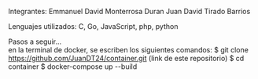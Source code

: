 Integrantes:
Emmanuel David Monterrosa Duran
Juan David Tirado Barrios	


Lenguajes utilizados: C, Go, JavaScript, php, python	
	


Pasos a seguir...	
en la terminal de docker, se escriben los siguientes comandos:
$ git clone https://github.com/JuanDT24/container.git (link de este repositorio)
$ cd container
$ docker-compose up --build

